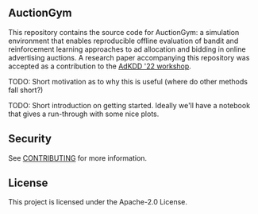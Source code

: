 ## AuctionGym

This repository contains the source code for AuctionGym: a simulation environment that enables reproducible offline evaluation of bandit and reinforcement learning approaches to ad allocation and bidding in online advertising auctions.
A research paper accompanying this repository was accepted as a contribution to the [AdKDD '22 workshop](https://www.adkdd.org/).

TODO: Short motivation as to why this is useful (where do other methods fall short?)

TODO: Short introduction on getting started. Ideally we'll have a notebook that gives a run-through with some nice plots.

## Security

See [CONTRIBUTING](CONTRIBUTING.md#security-issue-notifications) for more information.

## License

This project is licensed under the Apache-2.0 License.

